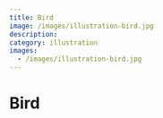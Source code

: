 ```yaml
---
title: Bird
image: /images/illustration-bird.jpg
description:
category: illustration
images:
  - /images/illustration-bird.jpg
---
```


# Bird
